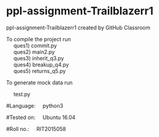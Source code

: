 # ppl-assignment-Trailblazerr1
ppl-assignment-Trailblazerr1 created by GitHub Classroom

To compile the project run   
 &nbsp;&nbsp;&nbsp;&nbsp;       ques1) commit.py  
  &nbsp;&nbsp;&nbsp;&nbsp;       ques2) main2.py  
  &nbsp;&nbsp;&nbsp;&nbsp;       ques3) inherit_q3.py  
  &nbsp;&nbsp;&nbsp;&nbsp;       ques4) breakup_q4.py   
  &nbsp;&nbsp;&nbsp;&nbsp;       ques5) returns_q5.py   

To generate mock data run    

 &nbsp;&nbsp;&nbsp;&nbsp;         test.py

#Language:
 &nbsp;&nbsp;&nbsp;&nbsp;python3       
   
#Tested on:
 &nbsp;&nbsp;&nbsp;&nbsp;Ubuntu 16.04

#Roll no.:
 &nbsp;&nbsp;&nbsp;&nbsp;RIT2015058
